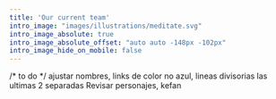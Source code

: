 ```yaml
---
title: 'Our current team'
intro_image: "images/illustrations/meditate.svg"
intro_image_absolute: true
intro_image_absolute_offset: "auto auto -148px -102px"
intro_image_hide_on_mobile: false
---
```


/* to do */
ajustar nombres, links de color no azul, lineas divisorias
las ultimas 2 separadas
Revisar personajes, kefan

